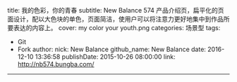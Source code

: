 title: 我的色彩，你的青春
subtitle: New Balance 574 产品介绍页，扁平化的页面设计，配以大色块的单色，页面简洁，使用户可以将注意力更好地集中到作品所要表达的内容上。
cover: my color your youth.png
categories: 场景型
tags:
  - Git
  - Fork
author:
  nick: New Balance
  github_name: New Balance
date: 2016-12-10 13:36:58
publishDate: 2015-10-26 08:00:00
link: http://nb574.bungba.com/
---

<!-- more -->
